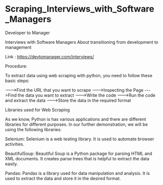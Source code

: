 # Scraping_Interviews_with_Software_Managers

Developer to Manager

Interviews with Software Managers About transitioning from development to management

Link : https://devtomanager.com/interviews/

Procedure:

To extract data using web scraping with python, you need to follow these basic steps:

--->Find the URL that you want to scrape --->Inspecting the Page --->Find the data you want to extract --->Write the code --->Run the code and extract the data --->Store the data in the required format

Libraries used for Web Scraping

As we know, Python is has various applications and there are different libraries for different purposes. In our further demonstration, we will be using the following libraries:

Selenium: Selenium is a web testing library. It is used to automate browser activities.

BeautifulSoup: Beautiful Soup is a Python package for parsing HTML and XML documents. It creates parse trees that is helpful to extract the data easily.

Pandas: Pandas is a library used for data manipulation and analysis. It is used to extract the data and store it in the desired format.
